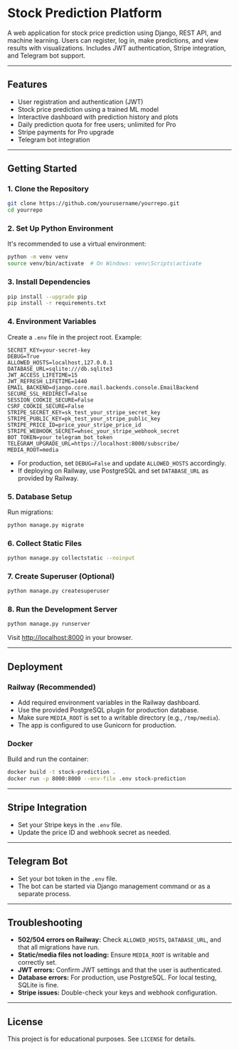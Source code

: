 # Stock Prediction Platform

A web application for stock price prediction using Django, REST API, and machine learning. Users can register, log in, make predictions, and view results with visualizations. Includes JWT authentication, Stripe integration, and Telegram bot support.

---

## Features
- User registration and authentication (JWT)
- Stock price prediction using a trained ML model
- Interactive dashboard with prediction history and plots
- Daily prediction quota for free users; unlimited for Pro
- Stripe payments for Pro upgrade
- Telegram bot integration

---

## Getting Started

### 1. Clone the Repository
```bash
git clone https://github.com/yourusername/yourrepo.git
cd yourrepo
```

### 2. Set Up Python Environment
It's recommended to use a virtual environment:
```bash
python -m venv venv
source venv/bin/activate  # On Windows: venv\Scripts\activate
```

### 3. Install Dependencies
```bash
pip install --upgrade pip
pip install -r requirements.txt
```

### 4. Environment Variables
Create a `.env` file in the project root. Example:
```
SECRET_KEY=your-secret-key
DEBUG=True
ALLOWED_HOSTS=localhost,127.0.0.1
DATABASE_URL=sqlite:///db.sqlite3
JWT_ACCESS_LIFETIME=15
JWT_REFRESH_LIFETIME=1440
EMAIL_BACKEND=django.core.mail.backends.console.EmailBackend
SECURE_SSL_REDIRECT=False
SESSION_COOKIE_SECURE=False
CSRF_COOKIE_SECURE=False
STRIPE_SECRET_KEY=sk_test_your_stripe_secret_key
STRIPE_PUBLIC_KEY=pk_test_your_stripe_public_key
STRIPE_PRICE_ID=price_your_stripe_price_id
STRIPE_WEBHOOK_SECRET=whsec_your_stripe_webhook_secret
BOT_TOKEN=your_telegram_bot_token
TELEGRAM_UPGRADE_URL=https://localhost:8000/subscribe/
MEDIA_ROOT=media
```
- For production, set `DEBUG=False` and update `ALLOWED_HOSTS` accordingly.
- If deploying on Railway, use PostgreSQL and set `DATABASE_URL` as provided by Railway.

### 5. Database Setup
Run migrations:
```bash
python manage.py migrate
```

### 6. Collect Static Files
```bash
python manage.py collectstatic --noinput
```

### 7. Create Superuser (Optional)
```bash
python manage.py createsuperuser
```

### 8. Run the Development Server
```bash
python manage.py runserver
```
Visit [http://localhost:8000](http://localhost:8000) in your browser.

---

## Deployment

### Railway (Recommended)
- Add required environment variables in the Railway dashboard.
- Use the provided PostgreSQL plugin for production database.
- Make sure `MEDIA_ROOT` is set to a writable directory (e.g., `/tmp/media`).
- The app is configured to use Gunicorn for production.

### Docker
Build and run the container:
```bash
docker build -t stock-prediction .
docker run -p 8000:8000 --env-file .env stock-prediction
```

---

## Stripe Integration
- Set your Stripe keys in the `.env` file.
- Update the price ID and webhook secret as needed.

---

## Telegram Bot
- Set your bot token in the `.env` file.
- The bot can be started via Django management command or as a separate process.

---

## Troubleshooting
- **502/504 errors on Railway:** Check `ALLOWED_HOSTS`, `DATABASE_URL`, and that all migrations have run.
- **Static/media files not loading:** Ensure `MEDIA_ROOT` is writable and correctly set.
- **JWT errors:** Confirm JWT settings and that the user is authenticated.
- **Database errors:** For production, use PostgreSQL. For local testing, SQLite is fine.
- **Stripe issues:** Double-check your keys and webhook configuration.

---

## License
This project is for educational purposes. See `LICENSE` for details. 